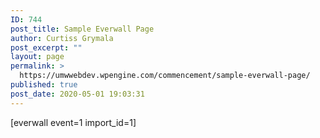 ```yaml
---
ID: 744
post_title: Sample Everwall Page
author: Curtiss Grymala
post_excerpt: ""
layout: page
permalink: >
  https://umwwebdev.wpengine.com/commencement/sample-everwall-page/
published: true
post_date: 2020-05-01 19:03:31
---
```

<!-- wp:shortcode -->
[everwall event=1 import_id=1]
<!-- /wp:shortcode -->